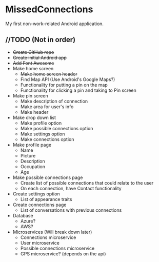 # MissedConnections
My first non-work-related Android application.

## //TODO (Not in order)
- ~~Create GitHub repo~~
- ~~Create initial Android app~~
- ~~Add Font Awesome~~
- Make home screen
  - ~~Make home screen header~~
  - Find Map API (Use Android's Google Maps?)
  - Functionality for putting a pin on the map
  - Functionality for clicking a pin and taking to Pin screen
- Make pin screen
  - Make description of connection
  - Make area for user's info
  - Make header
- Make drop down list
  - Make profile option
  - Make possible connections option
  - Make settings option
  - Make connections option
- Make profile page
  - Name
  - Picture
  - Description
  - Occupation
  - Age
- Make possible connections page
  - Create list of possible connections that could relate to the user
  - On each connection, have Contact functionality
- Create settings option
  - List of appearance traits
- Create connections page
  - List of conversations with previous connections
- Database
  - Azure?
  - AWS?
- Microservices (Will break down later)
  - Connections microservice
  - User microservice
  - Possible connections microservice
  - GPS microservice? (depends on the api)
